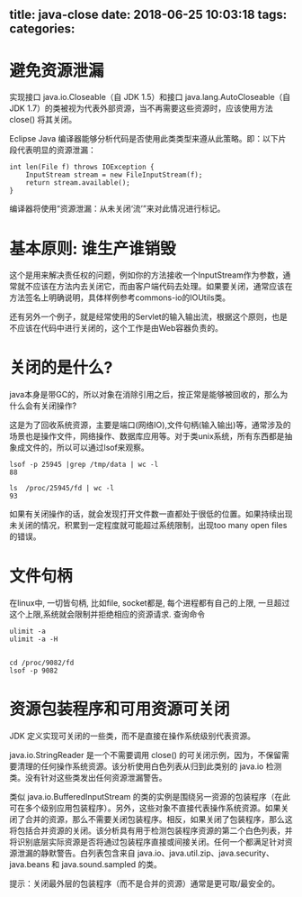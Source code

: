 title: java-close
date: 2018-06-25 10:03:18
tags:
categories:
---
# 避免资源泄漏
实现接口 java.io.Closeable（自 JDK 1.5）和接口 java.lang.AutoCloseable（自 JDK 1.7）的类被视为代表外部资源，当不再需要这些资源时，应该使用方法 close() 将其关闭。

Eclipse Java 编译器能够分析代码是否使用此类类型来遵从此策略。即：以下片段代表明显的资源泄漏：

    int len(File f) throws IOException {
        InputStream stream = new FileInputStream(f);
        return stream.available();
    }
编译器将使用“资源泄漏：从未关闭‘流’”来对此情况进行标记。


# 基本原则: 谁生产谁销毁

这个是用来解决责任权的问题，例如你的方法接收一个InputStream作为参数，通常就不应该在方法内去关闭它，而由客户端代码去处理。如果要关闭，通常应该在方法签名上明确说明，具体样例参考commons-io的IOUtils类。

还有另外一个例子，就是经常使用的Servlet的输入输出流，根据这个原则，也是不应该在代码中进行关闭的，这个工作是由Web容器负责的。


# 关闭的是什么?
java本身是带GC的，所以对象在消除引用之后，按正常是能够被回收的，那么为什么会有关闭操作?

这是为了回收系统资源，主要是端口(网络IO),文件句柄(输入输出)等，通常涉及的场景也是操作文件，网络操作、数据库应用等。对于类unix系统，所有东西都是抽象成文件的，所以可以通过lsof来观察。

```
lsof -p 25945 |grep /tmp/data | wc -l
88

ls  /proc/25945/fd | wc -l
93
```
如果有关闭操作的话，就会发现打开文件数一直都处于很低的位置。如果持续出现未关闭的情况，积累到一定程度就可能超过系统限制，出现too many open files的错误。

# 文件句柄
在linux中, 一切皆句柄, 比如file, socket都是, 每个进程都有自己的上限, 一旦超过这个上限,系统就会限制并拒绝相应的资源请求. 
查询命令
```
ulimit -a  
ulimit -a -H


cd /proc/9082/fd
lsof -p 9082
```



# 资源包装程序和可用资源可关闭
JDK 定义实现可关闭的一些类，而不是直接在操作系统级别代表资源。

java.io.StringReader 是一个不需要调用 close() 的可关闭示例，因为，不保留需要清理的任何操作系统资源。该分析使用白色列表从归到此类别的 java.io 检测类。没有针对这些类发出任何资源泄漏警告。

类似 java.io.BufferedInputStream 的类的实例是围绕另一资源的包装程序（在此可在多个级别应用包装程序）。另外，这些对象不直接代表操作系统资源。如果关闭了合并的资源，那么不需要关闭包装程序。相反，如果关闭了包装程序，那么这将包括合并资源的关闭。该分析具有用于检测包装程序资源的第二个白色列表，并将识别底层实际资源是否将通过包装程序直接或间接关闭。任何一个都满足针对资源泄漏的静默警告。白列表包含来自 java.io、java.util.zip、java.security、java.beans 和 java.sound.sampled 的类。

提示：关闭最外层的包装程序（而不是合并的资源）通常是更可取/最安全的。